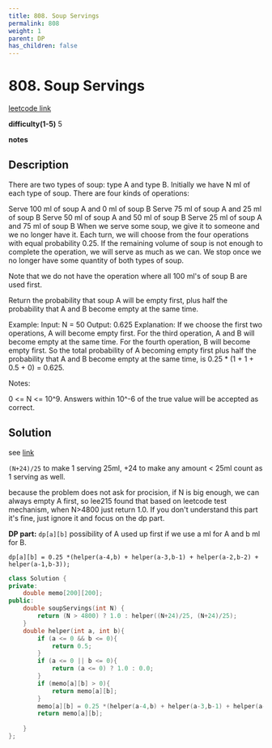 ```yaml
---
title: 808. Soup Servings
permalink: 808
weight: 1
parent: DP
has_children: false
---
```

# 808. Soup Servings
[leetcode link](https://leetcode.com/problems/soup-servings/)

**difficulty(1-5)** 
5

**notes**   

## Description
There are two types of soup: type A and type B. Initially we have N ml of each type of soup. There are four kinds of operations:

Serve 100 ml of soup A and 0 ml of soup B
Serve 75 ml of soup A and 25 ml of soup B
Serve 50 ml of soup A and 50 ml of soup B
Serve 25 ml of soup A and 75 ml of soup B
When we serve some soup, we give it to someone and we no longer have it.  Each turn, we will choose from the four operations with equal probability 0.25. If the remaining volume of soup is not enough to complete the operation, we will serve as much as we can.  We stop once we no longer have some quantity of both types of soup.

Note that we do not have the operation where all 100 ml's of soup B are used first.  

Return the probability that soup A will be empty first, plus half the probability that A and B become empty at the same time.

 

Example:
Input: N = 50
Output: 0.625
Explanation: 
If we choose the first two operations, A will become empty first. For the third operation, A and B will become empty at the same time. For the fourth operation, B will become empty first. So the total probability of A becoming empty first plus half the probability that A and B become empty at the same time, is 0.25 * (1 + 1 + 0.5 + 0) = 0.625.

Notes:

0 <= N <= 10^9. 
Answers within 10^-6 of the true value will be accepted as correct.

## Solution
see [link](https://leetcode.com/problems/soup-servings/discuss/121711/C%2B%2BJavaPython-When-N-greater-4800-just-return-1)

`(N+24)/25` to make 1 serving 25ml, +24 to make any amount < 25ml count as 1 serving as well.

because the problem does not ask for procision, if N is big enough, we can always empty A first, so lee215 found that based on leetcode test mechanism, when N>4800 just return 1.0. 
If you don't understand this part it's fine, just ignore it and focus on the dp part.

**DP part:**
`dp[a][b]` possibility of A used up first if we use a ml for A and b ml for B.

`dp[a][b] = 0.25 *(helper(a-4,b) + helper(a-3,b-1) + helper(a-2,b-2) + helper(a-1,b-3));`

```c++
class Solution {
private:
    double memo[200][200]; 
public:
    double soupServings(int N) {
        return (N > 4800) ? 1.0 : helper((N+24)/25, (N+24)/25);
    }
    double helper(int a, int b){
        if (a <= 0 && b <= 0){
            return 0.5;
        }
        if (a <= 0 || b <= 0){
            return (a <= 0) ? 1.0 : 0.0;
        }
        if (memo[a][b] > 0){
            return memo[a][b];
        }
        memo[a][b] = 0.25 *(helper(a-4,b) + helper(a-3,b-1) + helper(a-2,b-2) + helper(a-1,b-3));
        return memo[a][b];
        
    }
};
```